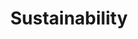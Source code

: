 ---
templateKey: "content-page"
path: /about
preferred_language: default
title: Sustainability
langTitles:
    en: Sustainability
    pt: Sustentabilidade
    fr: Durabilité
    es: Sustentabilidad
hero: ../../../static/img/earth-gf2f685a08_1280.jpg
html:
    en: '<div class="content">
        <h3>Smartavillas Sustainability Statement</h3>
        <p>
        At Smartavillas.com we recognise that as a holiday rental company we have a responsibility to promote sustainable and responsible tourism. In accordance with local holiday rental laws, (AL Portaria No 262/2020, 6/11/2020), we encourage our property owners to: 
        <br />
        <ul>
        <li>Promote efficient use of water usage </li>
        <li>	Promote efficient use of energy </li>
        <li>	Provide information to guests regarding sustainable tourism </li>
        <li>	Use biodegradable cleaning products </li>
        <li>	Provide recycling bins</li>
        </ul>
        As a business we are working to achieve recognised environmental certification in addition to providing continual sustainability best practice training for our staff. 

        We also encourage our guests to think ‘Green’ whilst on holiday. Consider our tips below to help promote and support the local community and economy, while reducing the environmental impact. </p>
        <br />
        <h4>Water & Energy Use</h4>
        <p>
        <ul>
        <li>	Ensure dishwashers and washing machines have full loads before using them. </li>
        <li>	Reduce water wastage when showering, brushing teeth or shaving. </li>
        <li>	Switch off lights when not in use.</li>
        <li>	Switch off appliances when not in use. </li>
        </ul>
        </p>

        <h4>Rubbish & Recycle</h4>  
        <p>Please place rubbish in sacks and take them to the public containers; the large metal or plastic bins that you will see on the sides of the roads. It is advisable to dispose of your rubbish daily to deter insects and we ask that you depose of your rubbish on the day of your departure. 
        There are separate bins for recycling (Ecopontos), usually located near the domestic containers. They are colour coded as follows: Yellow = plastics/metal/cartons; Blue = paper/newspapers/magazines and Green = Glass. 
        We encourage our property owners to provide recycling bins at the property which follow the same colour scheme as above. 
        </p>
        <br />
        <h4>Air Conditioning</h4> 
        <p>
        <ul>
        <li>	When using air conditioning keep all doors and windows closed.  
        <li>	Turn a unit off when you are no longer using that room, and check all units are off before leaving the house.
        <li>	Cool bedrooms down for a while before going to bed, then switch units off, rather than leaving them running all night.
        <li>	The optimal temperature for an air conditioning unit is 22°C. 
        </ul>
        </p>
        <h4>Shop Local</h4> 
        <p>We encourage guests to buy from local shops to support the community. Independent, often family run businesses are common and need your support as do the local markets where locally grown seasonal produce can be found. </p>

        <h4>Walking & Cycling</h4> 
        <p>Take a hike or get on your bike! So many hidden holiday gems can be discovered on foot or by bicycle, and you’ll be aiding your health along with the environment. 
        <br />
        And finally, we encourage all our guests to respect the local culture, its traditions, religion and heritage. 
        </p>
        <div style="max-width:100%; overflow:hiddem; display: flex;">
        <img src="https://res.cloudinary.com/smartavillas-com/image/upload/v1652267041/sustainability_web_poster_english_axvz3m.png" alt="Smartavillas Sustainability Poster"
        style="margin:auto; max-width:100%;" />
        </div>
        </div>'
    pt:
        '<div class="content">
        <h3>Declaração de Sustentabilidade Smartavilas</h3>
        <p>
        Na Smartavilas.com reconhecemos que como empresa de aluguer de férias temos a responsabilidade de promover um turismo sustentável e responsável. De acordo com as leis locais de aluguel de temporada (AL Portaria nº 262/2020, 11/06/2020), incentivamos nossos proprietários a:
        <br />
        <ul>
        <li>Promover o uso eficiente da água </li>
        <li>	Promover o uso eficiente de energia </li>
        <li>	Fornecer informações aos hóspedes sobre turismo sustentável </li>
        <li>	Use produtos de limpeza biodegradáveis </li>
        <li>	Fornecer lixeiras de reciclagem</li>
        </ul>
        Como empresa, estamos trabalhando para obter uma certificação ambiental reconhecida, além de fornecer treinamento contínuo de melhores práticas de sustentabilidade para nossa equipe.

        Também incentivamos nossos hóspedes a pensar "Verde"durante as férias. Considere nossas dicas abaixo para ajudar a promover e apoiar a comunidade e a economia local, ao mesmo tempo em que reduz o impacto ambiental. </p>
        <br />
        <h4>Uso de água e energia</h4>
        <p>
        <ul>
        <li>	Assegure-se de que as máquinas de lavar louça e de lavar estão cheias antes de usá-las. </li>
        <li>	Reduza o desperdício de água ao tomar banho, escovar os dentes ou fazer a barba. </li>
        <li>	Desligue as luzes quando não estiver em uso.</li>
        <li>	Desligue os aparelhos quando não estiverem em uso. </li>
        </ul>
        </p>

        <h4>Lixo e Reciclagem</h4>  
        <p>Por favor, coloque o lixo em sacos e leve-os para os contentores públicos; as grandes latas de metal ou plástico que você verá nas laterais das estradas. Aconselha-se a desfazer-se do seu lixo diariamente para dissuadir os insectos e pedimos-lhe que deite o seu lixo no dia da sua partida.
        Existem lixeiras separadas para reciclagem (Ecopontos), geralmente localizadas próximas aos contêineres domésticos. Eles são codificados por cores da seguinte forma: Amarelo = plásticos/metais/caixas; Azul = papel/jornais/revistas e Verde = Vidro.
        Incentivamos nossos proprietários a fornecer lixeiras de reciclagem na propriedade que sigam o mesmo esquema de cores acima.
        </p>
        <br />
        <h4>Ar condicionado</h4> 
        <p>
        <ul>
        <li>	Ao usar o ar condicionado, mantenha todas as portas e janelas fechadas.  
        <li>	Desligue uma unidade quando não estiver mais usando esse cômodo e verifique se todas as unidades estão desligadas antes de sair de casa.
        <li>	Resfrie os quartos por um tempo antes de ir para a cama e, em seguida, desligue as unidades, em vez de deixá-las funcionando a noite toda.
        <li>	A temperatura ideal para um aparelho de ar condicionado é de 22°C.
        </ul>
        </p>
        <h4>Loja local</h4> 
        <p>Incentivamos os hóspedes a comprar em lojas locais para apoiar a comunidade. Empresas independentes, muitas vezes familiares, são comuns e precisam do seu apoio, assim como os mercados locais, onde podem ser encontrados produtos sazonais cultivados localmente. </p>

        <h4>Caminhada e ciclismo</h4> 
        <p>Faça uma caminhada ou suba na sua bicicleta! Tantos tesouros de férias escondidos podem ser descobertos a pé ou de bicicleta, e você estará ajudando sua saúde junto com o meio ambiente.
        <br />
        E, finalmente, incentivamos todos os nossos hóspedes a respeitar a cultura local, suas tradições, religião e patrimônio.
        </p>
        <div style="max-width:100%; overflow:hiddem; display: flex;">
        <img src="https://res.cloudinary.com/smartavillas-com/image/upload/v1657097864/sustainability_web_poster_portuguese_awsack.png" alt="Smartavillas Sustainability Poster"
        style="margin:auto; max-width:100%;" />
        </div>
        </div>'
    fr: "<div class='content'>
            <h3>Déclaration de durabilité de Smartavillas</h3>
            <p>
    Chez Smartavillas.com, nous reconnaissons qu'en tant qu'entreprise de location de vacances, nous avons la responsabilité de promouvoir un tourisme durable et responsable. Conformément aux lois locales sur la location de vacances (AL Portaria No 262/2020, 6/11/2020), nous encourageons nos propriétaires à :
    <br />
    <ul>
    <li>Promouvoir une utilisation efficace de l'eau </li>
    <li>	Promouvoir une utilisation efficace de l'énergie </li>
    <li>	Informer les clients sur le tourisme durable </li>
    <li>	Utilisez des produits de nettoyage biodégradables </li>
    <li>	Fournir des bacs de recyclage</li>
    </ul>
    En tant qu'entreprise, nous nous efforçons d'obtenir une certification environnementale reconnue en plus de fournir à notre personnel une formation continue sur les meilleures pratiques en matière de durabilité.

    Nous encourageons également nos clients à penser « vert » pendant leurs vacances. Considérez nos conseils ci-dessous pour aider à promouvoir et à soutenir la communauté et l'économie locales, tout en réduisant l'impact environnemental. </p>
    <br />
    <h4>Utilisation de l'eau et de l'énergie</h4>
    <p>
    <ul>
    <li>	Assurez-vous que les lave-vaisselle et les machines à laver sont à pleine charge avant de les utiliser. </li>
    <li>	Réduit le gaspillage d'eau lors de la douche, du brossage des dents ou du rasage. </li>
    <li>	Éteignez les lumières lorsqu'elles ne sont pas utilisées.</li>
    <li>	Éteignez les appareils lorsqu'ils ne sont pas utilisés. </li>
    </ul>
    </p>

    <h4>Déchets et recyclage</h4>  
    <p>Veuillez placer les déchets dans des sacs et les apporter aux conteneurs publics ; les gros bacs en métal ou en plastique que vous verrez sur les bords des routes. Il est conseillé de jeter quotidiennement vos déchets pour éloigner les insectes et nous vous demandons de déposer vos déchets le jour de votre départ.
    Il existe des poubelles séparées pour le recyclage (Ecopontos), généralement situées à proximité des conteneurs domestiques. Ils sont codés par couleur comme suit : Jaune = plastique/métal/cartons ; Bleu = papier/journaux/magazines et Vert = Verre.
    Nous encourageons nos propriétaires à fournir des bacs de recyclage à la propriété qui suivent le même schéma de couleurs que ci-dessus.
    </p>
    <br />
    <h4>Climatisation</h4> 
    <p>
    <ul>
    <li>	Lorsque vous utilisez la climatisation, gardez toutes les portes et fenêtres fermées.
    <li>	Éteignez une unité lorsque vous n'utilisez plus cette pièce et vérifiez que toutes les unités sont éteintes avant de quitter la maison.
    <li>	Refroidissez les chambres pendant un certain temps avant d'aller au lit, puis éteignez les appareils, plutôt que de les laisser fonctionner toute la nuit.
    <li>	La température optimale pour un climatiseur est de 22°C.
    </ul>
    </p>
    <h4>Achetez local</h4> 
    <p>Nous encourageons les clients à acheter dans les magasins locaux pour soutenir la communauté. Les entreprises indépendantes, souvent familiales, sont courantes et ont besoin de votre soutien, tout comme les marchés locaux où l'on peut trouver des produits de saison cultivés localement. </p>

    <h4>Marche & Vélo</h4> 
    <p>Partez en randonnée ou enfourchez votre vélo ! Tant de joyaux de vacances cachés peuvent être découverts à pied ou à vélo, et vous contribuerez à votre santé ainsi qu'à l'environnement.
    <br />
    Et enfin, nous encourageons tous nos hôtes à respecter la culture locale, ses traditions, sa religion et son patrimoine.
    </p>
    <div style='max-width:100%; overflow:hiddem; display: flex;'>
    <img src='https://res.cloudinary.com/smartavillas-com/image/upload/v1657097864/sustainability_web_poster_french_it54x6.png' alt='Smartavillas Sustainability Poster'
    style='margin:auto; max-width:100%;' />
    </div>
    </div>"
    es: '<div class="content">
        <h3>Declaración de Sostenibilidad de Smartavillas</h3>
        <p>
En Smartavillas.com reconocemos que como empresa de alquiler vacacional tenemos la responsabilidad de promover un turismo sostenible y responsable. De acuerdo con las leyes locales de alquiler de vacaciones (AL Portaria No 262/2020, 6/11/2020), alentamos a nuestros propietarios a:
<br />
<ul>
<li>Promover el uso eficiente del uso del agua </li>
<li>	Promover el uso eficiente de la energía </li>
<li>	Proporcionar información a los huéspedes sobre el turismo sostenible. </li>
<li>	Usa productos de limpieza biodegradables. </li>
<li>	Proporcionar contenedores de reciclaje</li>
</ul>
Como empresa, estamos trabajando para lograr una certificación ambiental reconocida, además de brindar capacitación continua sobre las mejores prácticas de sustentabilidad para nuestro personal.

También alentamos a nuestros huéspedes a pensar en "verde" durante sus vacaciones. Considere nuestros consejos a continuación para ayudar a promover y apoyar a la comunidad y la economía locales, mientras reduce el impacto ambiental. </p>
<br />
<h4>Uso de agua y energía</h4>
<p>
<ul>
<li>	Asegúrese de que los lavavajillas y lavadoras tengan cargas completas antes de usarlos. </li>
<li>	Reduce el desperdicio de agua al ducharte, cepillarte los dientes o afeitarte. </li>
<li>	Apague las luces cuando no esté en uso.</li>
<li>	Apague los electrodomésticos cuando no estén en uso. </li>
</ul>
</p>

<h4>Basura y Reciclaje</h4>  
<p>Coloque la basura en sacos y llévelos a los contenedores públicos; los grandes contenedores de metal o plástico que verás a los lados de las carreteras. Es aconsejable tirar la basura a diario para disuadir a los insectos y le pedimos que la tire el día de su salida.
Existen contenedores separados para reciclaje (Ecopontos), generalmente ubicados cerca de los contenedores domésticos. Están codificados por colores de la siguiente manera: Amarillo = plásticos/metal/cartones; Azul = papel/periódicos/revistas y Verde = Vidrio.
Alentamos a los propietarios de nuestras propiedades a que proporcionen contenedores de reciclaje en la propiedad que sigan el mismo esquema de colores que el anterior.
</p>
<br />
<h4>Aire acondicionado</h4> 
<p>
<ul>
<li>	Cuando use aire acondicionado, mantenga todas las puertas y ventanas cerradas.  
<li>	Apague una unidad cuando ya no esté usando esa habitación y verifique que todas las unidades estén apagadas antes de salir de la casa.
<li>	Enfríe las habitaciones por un rato antes de acostarse, luego apague las unidades, en lugar de dejarlas encendidas toda la noche.
<li>	La temperatura óptima para una unidad de aire acondicionado es de 22°C.
</ul>
</p>
<h4>Compra local</h4> 
<p>Alentamos a los huéspedes a comprar en las tiendas locales para apoyar a la comunidad. Los negocios independientes, a menudo familiares, son comunes y necesitan su apoyo al igual que los mercados locales donde se pueden encontrar productos de temporada cultivados localmente.</p>

<h4>Caminar y andar en bicicleta</h4> 
<p>¡Haz una caminata o súbete a tu bicicleta! Se pueden descubrir muchas gemas ocultas de vacaciones a pie o en bicicleta, y estará ayudando a su salud junto con el medio ambiente.
<br />
Y finalmente, animamos a todos nuestros huéspedes a respetar la cultura local, sus tradiciones, religión y patrimonio.
</p>
<div style="max-width:100%; overflow:hiddem; display: flex;">
<img src="https://res.cloudinary.com/smartavillas-com/image/upload/v1657097864/sustainability_web_poster_spanish_r9hu0y.png" alt="Smartavillas Sustainability Poster"
style="margin:auto; max-width:100%;" />
</div>
    </div>'
---